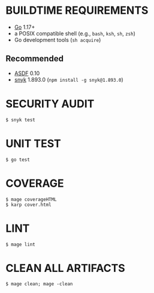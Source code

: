# BUILDTIME REQUIREMENTS

* [Go](https://golang.org/) 1.17+
* a POSIX compatible shell (e.g., `bash`, `ksh`, `sh`, `zsh`)
* Go development tools (`sh acquire`)

## Recommended

* [ASDF](https://asdf-vm.com/) 0.10
* [snyk](https://www.npmjs.com/package/snyk) 1.893.0 (`npm install -g snyk@1.893.0`)

# SECURITY AUDIT

```console
$ snyk test
```

# UNIT TEST

```console
$ go test
```

# COVERAGE

```console
$ mage coverageHTML
$ karp cover.html
```

# LINT

```console
$ mage lint
```

# CLEAN ALL ARTIFACTS

```console
$ mage clean; mage -clean
```
